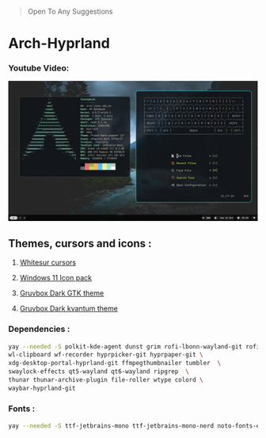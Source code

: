> Open To Any Suggestions

# Arch-Hyprland

### Youtube Video:

[![Youtube Video](./assets/Screenshot_2023-10-14_22-59-13.png)](https://www.youtube.com/watch?v=Y_6kHCsSPRk&lc=UgwOJ1boNcTiokyl_Yp4AaABAg)

## Themes, cursors and icons :

1. [Whitesur cursors](https://www.pling.com/p/1411743/)
2. [Windows 11 Icon pack](https://www.pling.com/p/1546069/)
3. [Gruvbox Dark GTK theme](https://www.gnome-look.org/p/1681313/#:~:text=Gruvbox%20GTK%20Themes&text=The%20idea%20was%20born%20from,unique%20look%20to%20working%20environments.)

4. [Gruvbox Dark kvantum theme](https://github.com/thefallnn/Gruvbox-Kvantum)

### Dependencies :

```sh
yay --needed -S polkit-kde-agent dunst grim rofi-lbonn-wayland-git rofi-emoji \
wl-clipboard wf-recorder hyprpicker-git hyprpaper-git \
xdg-desktop-portal-hyprland-git ffmpegthumbnailer tumbler  \
swaylock-effects qt5-wayland qt6-wayland ripgrep  \
thunar thunar-archive-plugin file-roller wtype colord \
waybar-hyprland-git
```

### Fonts :

```sh
yay --needed -S ttf-jetbrains-mono ttf-jetbrains-mono-nerd noto-fonts-emoji

```
